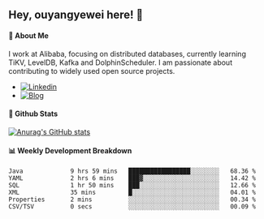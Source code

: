 ## Hey, ouyangyewei here! :wave:

#### :rocket: About Me
I work at Alibaba, focusing on distributed databases, currently learning TiKV, LevelDB, Kafka and DolphinScheduler. I am passionate about contributing to widely used open source projects.

- [![Linkedin](https://img.shields.io/badge/LinkedIn-ouyangyewei-blue)](https://www.linkedin.com/in/ouyangyewei/)
- [![Blog](https://img.shields.io/badge/Blog-yeweiouyang-orange)](https://blog.csdn.net/yeweiouyang)

#### :star2: Github Stats
[![Anurag's GitHub stats](https://github-readme-stats.vercel.app/api?username=ouyangyewei&show_icons=true&cache_seconds=3600&theme=tokyonight)](https://github.com/anuraghazra/github-readme-stats)

#### :bar_chart: Weekly Development Breakdown
<!--START_SECTION:waka-->

```text
Java             9 hrs 59 mins   █████████████████░░░░░░░░   68.36 %
YAML             2 hrs 6 mins    ███▓░░░░░░░░░░░░░░░░░░░░░   14.42 %
SQL              1 hr 50 mins    ███░░░░░░░░░░░░░░░░░░░░░░   12.66 %
XML              35 mins         █░░░░░░░░░░░░░░░░░░░░░░░░   04.01 %
Properties       2 mins          ░░░░░░░░░░░░░░░░░░░░░░░░░   00.34 %
CSV/TSV          0 secs          ░░░░░░░░░░░░░░░░░░░░░░░░░   00.09 %
```

<!--END_SECTION:waka-->
